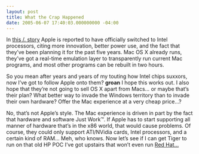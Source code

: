 ```yaml
---
layout: post
title: What the Crap Happened
date: 2005-06-07 17:40:03.000000000 -04:00
---
```

<p>In <a href="http://apple.slashdot.org/apple/05/06/06/1752234.shtml?tid=118&amp;tid=179&amp;tid=3">this /. story</a> Apple is reported to have officially switched to Intel processors, citing more innovation, better power use, and the fact that they&#8217;ve been planning it for the past five years. Mac OS X already runs, they&#8217;ve got a real-time emulation layer to transparently run current Mac programs, and most other programs can be rebuilt in two hours.</p>



<p>So you mean after years and years of my touting how Intel chips suxxors, now I&#8217;ve got to follow Apple onto them? <strong>groan</strong> I hope this works out. I also hope that they&#8217;re not going to sell OS X apart from Macs&#8230; or maybe that&#8217;s their plan? What better way to invade the Windows territory than to  invade their own hardware? Offer the Mac experience at a very cheap price&#8230;?</p>



<p>No, that&#8217;s not Apple&#8217;s style. The Mac experience is driven in part by the fact that hardware and software Just Work™. If Apple has to start supporting all manner of hardware that&#8217;s in the x86 world, that would cause problems. Of course, they could only support <span class="caps">ATI</span>/NVidia cards, Intel processors, and a certain kind of <span class="caps">RAM</span>&#8230; Meh, who knows. Now let&#8217;s see if I can get Tiger to run on that old HP <span class="caps">POC</span> I&#8217;ve got upstairs that won&#8217;t even run <a href="http://fedora.redhat.com/">Red Hat&#8230;</a></p>

